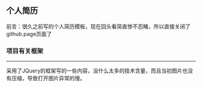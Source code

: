 ## 个人简历

前言：很久之前写的个人简历模板，现在回头看简直惨不忍睹，所以直接关闭了github.page页面了

### 项目有关框架

---

采用了JQuery的框架写的一些内容，没什么太多的技术含量，而且当初图片也没有压缩，导致打开图片异常的慢。
